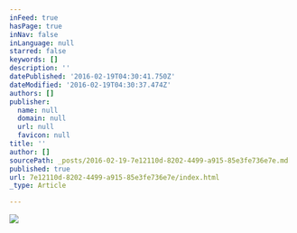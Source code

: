 ```yaml
---
inFeed: true
hasPage: true
inNav: false
inLanguage: null
starred: false
keywords: []
description: ''
datePublished: '2016-02-19T04:30:41.750Z'
dateModified: '2016-02-19T04:30:37.474Z'
authors: []
publisher:
  name: null
  domain: null
  url: null
  favicon: null
title: ''
author: []
sourcePath: _posts/2016-02-19-7e12110d-8202-4499-a915-85e3fe736e7e.md
published: true
url: 7e12110d-8202-4499-a915-85e3fe736e7e/index.html
_type: Article

---
```

![](https://the-grid-user-content.s3-us-west-2.amazonaws.com/96369ba5-3973-4c92-83b4-3a688a93857d.jpg)